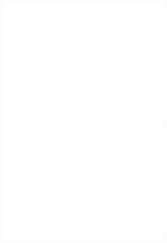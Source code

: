 ![Metrics](/github-metrics.svg)
![Metrics](/metrics.plugin.languages.svg)
![Metrics](/metrics.plugin.achievements.compact.svg)
